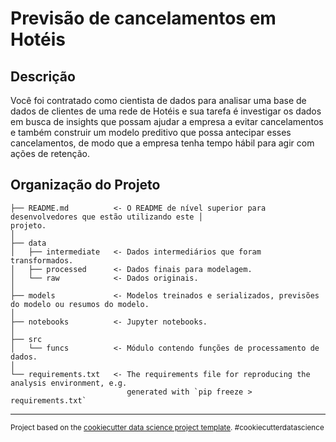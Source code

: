 Previsão de cancelamentos em Hotéis
==============================

Descrição
------------

Você foi contratado como cientista de dados para analisar uma base de dados de clientes
de uma rede de Hotéis e sua tarefa é investigar os dados em busca de insights que possam ajudar a
empresa a evitar cancelamentos e também construir um modelo preditivo que possa antecipar esses
cancelamentos, de modo que a empresa tenha tempo hábil para agir com ações de retenção.

Organização do Projeto
------------

    ├── README.md          <- O README de nível superior para desenvolvedores que estão utilizando este │                         projeto.
    │
    ├── data
    │   ├── intermediate   <- Dados intermediários que foram transformados.
    │   ├── processed      <- Dados finais para modelagem.
    │   └── raw            <- Dados originais.
    │
    ├── models             <- Modelos treinados e serializados, previsões do modelo ou resumos do modelo.
    │
    ├── notebooks          <- Jupyter notebooks. 
    │
    ├── src
    │   └── funcs          <- Módulo contendo funções de processamento de dados. 
    │
    └── requirements.txt   <- The requirements file for reproducing the analysis environment, e.g.
                              generated with `pip freeze > requirements.txt`
    

--------

<p><small>Project based on the <a target="_blank" href="https://drivendata.github.io/cookiecutter-data-science/">cookiecutter data science project template</a>. #cookiecutterdatascience</small></p>
